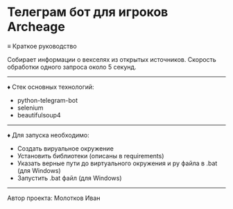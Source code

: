 # Телеграм бот для игроков Archeage

≡ Краткое руководство


Собирает информации о векселях из открытых источников. Скорость обработки одного запроса около 5 секунд.

***

♦ Стек основных технологий:

* python-telegram-bot
* selenium
* beautifulsoup4

***

♦ Для запуска необходимо:

* Создать вируальное окружение
* Установить библиотеки (описаны в requirements)
* Указать верные пути до виртуального окружения и py файла в .bat (для Windows)
* Запустить .bat файл (для Windows)

***
Автор проекта: Молотков Иван
